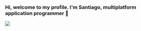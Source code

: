 ### Hi, welcome to my profile. I'm Santiago, multiplatform application programmer 👋
![](https://i.pinimg.com/originals/a2/70/d2/a270d270d5ca184422cf980475b99e24.gif)
<!--
**SantiJFC/SantiJFC** is a ✨ _special_ ✨ repository because its `README.md` (this file) appears on your GitHub profile.


Here are some ideas to get you started:

- 🔭 I’m currently working on ...
- 🌱 I’m currently learning ...
- 👯 I’m looking to collaborate on ...
- 🤔 I’m looking for help with ...
- 💬 Ask me about ...
- 📫 How to reach me: ...
- 😄 Pronouns: ...
- ⚡ Fun fact: ...
-->

